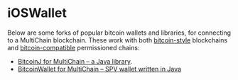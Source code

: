 # iOSWallet

Below are some forks of popular bitcoin wallets and libraries, for connecting to a MultiChain blockchain. These work with both [bitcoin-style](https://www.multichain.com/developers/creating-connecting/#bitcoin-style) blockchains and [bitcoin-compatible](https://www.multichain.com/developers/peer-handshaking/#bitcoin) permissioned chains:

* [BitcoinJ for MultiChain – a Java library](https://github.com/MultiChain/sample-bitcoinj).
* [BitcoinWallet for MultiChain – SPV wallet written in Java](https://github.com/MultiChain/sample-BitcoinWallet)
